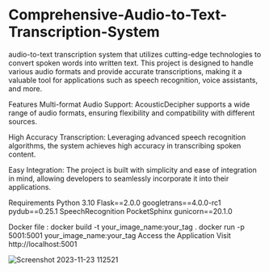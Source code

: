 # Comprehensive-Audio-to-Text-Transcription-System
 audio-to-text transcription system that utilizes cutting-edge technologies to convert spoken words into written text. This project is designed to handle various audio formats and provide accurate transcriptions, making it a valuable tool for applications such as speech recognition, voice assistants, and more.

Features
Multi-format Audio Support: AcousticDecipher supports a wide range of audio formats, ensuring flexibility and compatibility with different sources.

High Accuracy Transcription: Leveraging advanced speech recognition algorithms, the system achieves high accuracy in transcribing spoken content.

Easy Integration: The project is built with simplicity and ease of integration in mind, allowing developers to seamlessly incorporate it into their applications.

Requirements
Python 3.10
Flask==2.0.0
googletrans==4.0.0-rc1
pydub==0.25.1
SpeechRecognition
PocketSphinx
gunicorn==20.1.0

Docker file :
docker build -t your_image_name:your_tag .
docker run  -p 5001:5001  your_image_name:your_tag 
Access the Application
Visit http://localhost:5001

![Screenshot 2023-11-23 112521](https://github.com/Nikitha1203/Comprehensive-Audio-to-Text-Transcription-System/assets/109364397/5fb14965-f18e-4841-8238-3feca6feb0a2)
